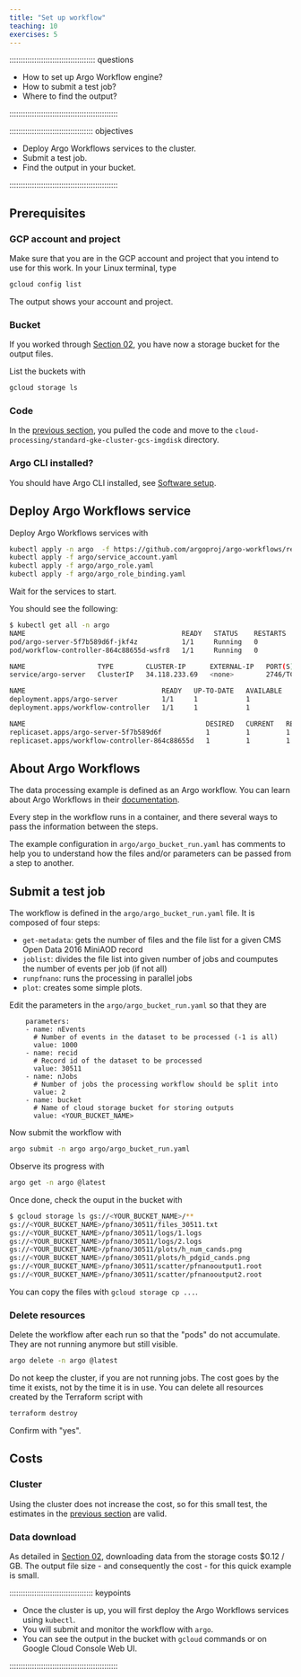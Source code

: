```yaml
---
title: "Set up workflow"
teaching: 10
exercises: 5 
---
```


:::::::::::::::::::::::::::::::::::::: questions 

- How to set up Argo Workflow engine?
- How to submit a test job?
- Where to find the output?

::::::::::::::::::::::::::::::::::::::::::::::::

::::::::::::::::::::::::::::::::::::: objectives

- Deploy Argo Workflows services to the cluster.
- Submit a test job.
- Find the output in your bucket.

::::::::::::::::::::::::::::::::::::::::::::::::


## Prerequisites


### GCP account and project

Make sure that you are in the GCP account and project that you intend to use for this work. In your Linux terminal, type

```bash
gcloud config list
```

The output shows your account and project. 

### Bucket

If you worked through [Section 02](episodes/02-storage), you have now a storage bucket for the output files.

List the buckets with

```bash
gcloud storage ls
```

### Code

In the [previous section](episodes/04-cluster), you pulled the code and move to the `cloud-processing/standard-gke-cluster-gcs-imgdisk` directory.

### Argo CLI installed?

You should have Argo CLI installed, see [Software setup](index.html#software-setup).



## Deploy Argo Workflows service

Deploy Argo Workflows services with

```bash
kubectl apply -n argo  -f https://github.com/argoproj/argo-workflows/releases/download/v3.5.10/install.yaml
kubectl apply -f argo/service_account.yaml
kubectl apply -f argo/argo_role.yaml
kubectl apply -f argo/argo_role_binding.yaml
```

Wait for the services to start. 

You should see the following:

```bash
$ kubectl get all -n argo
NAME                                       READY   STATUS    RESTARTS   AGE
pod/argo-server-5f7b589d6f-jkf4z           1/1     Running   0          24s
pod/workflow-controller-864c88655d-wsfr8   1/1     Running   0          24s

NAME                  TYPE        CLUSTER-IP      EXTERNAL-IP   PORT(S)    AGE
service/argo-server   ClusterIP   34.118.233.69   <none>        2746/TCP   25s

NAME                                  READY   UP-TO-DATE   AVAILABLE   AGE
deployment.apps/argo-server           1/1     1            1           24s
deployment.apps/workflow-controller   1/1     1            1           24s

NAME                                             DESIRED   CURRENT   READY   AGE
replicaset.apps/argo-server-5f7b589d6f           1         1         1       24s
replicaset.apps/workflow-controller-864c88655d   1         1         1       24s
```

## About Argo Workflows

The data processing example is defined as an Argo workflow. You can learn about Argo Workflows in their [documentation](https://argo-workflows.readthedocs.io/en/latest/).

Every step in the workflow runs in a container, and there several ways to pass the information between the steps.

The example configuration in `argo/argo_bucket_run.yaml` has comments to help you to understand how the files and/or parameters can be passed from a step to another.

## Submit a test job

The workflow is defined in the `argo/argo_bucket_run.yaml` file. It is composed of four steps:

- `get-metadata`: gets the number of files and the file list for a given CMS Open Data 2016 MiniAOD record
- `joblist`: divides the file list into given number of jobs and coumputes the number of events per job (if not all)
- `runpfnano`: runs the processing in parallel jobs
- `plot`: creates some simple plots.

Edit the parameters in the `argo/argo_bucket_run.yaml` so that they are

```
    parameters:
    - name: nEvents
      # Number of events in the dataset to be processed (-1 is all)
      value: 1000
    - name: recid
      # Record id of the dataset to be processed
      value: 30511
    - name: nJobs
      # Number of jobs the processing workflow should be split into
      value: 2
    - name: bucket
      # Name of cloud storage bucket for storing outputs
      value: <YOUR_BUCKET_NAME>
```

Now submit the workflow with

```bash
argo submit -n argo argo/argo_bucket_run.yaml
```

Observe its progress with

```bash
argo get -n argo @latest
```

Once done, check the ouput in the bucket with

```bash
$ gcloud storage ls gs://<YOUR_BUCKET_NAME>/**
gs://<YOUR_BUCKET_NAME>/pfnano/30511/files_30511.txt
gs://<YOUR_BUCKET_NAME>/pfnano/30511/logs/1.logs
gs://<YOUR_BUCKET_NAME>/pfnano/30511/logs/2.logs
gs://<YOUR_BUCKET_NAME>/pfnano/30511/plots/h_num_cands.png
gs://<YOUR_BUCKET_NAME>/pfnano/30511/plots/h_pdgid_cands.png
gs://<YOUR_BUCKET_NAME>/pfnano/30511/scatter/pfnanooutput1.root
gs://<YOUR_BUCKET_NAME>/pfnano/30511/scatter/pfnanooutput2.root
```

You can copy the files with `gcloud storage cp ...`.

### Delete resources

Delete the workflow after each run so that the "pods" do not accumulate. They are not running anymore but still visible.

```bash
argo delete -n argo @latest
```

Do not keep the cluster, if you are not running jobs. The cost goes by the time it exists, not by the time it is in use. You can delete all resources created by the Terraform script with

```bash
terraform destroy
```

Confirm with "yes".

## Costs

### Cluster

Using the cluster does not increase the cost, so for this small test, the estimates in the [previous section](episodes/04-cluster#costs) are valid.

### Data download

As detailed in [Section 02](episodes/02-storage#networking-and-download), downloading data from the storage costs $0.12 / GB. The output file size - and consequently the cost - for this quick example is small.









::::::::::::::::::::::::::::::::::::: keypoints 

- Once the cluster is up, you will first deploy the Argo Workflows services using `kubectl`.
- You will submit and monitor the workflow with `argo`.
- You can see the output in the bucket with `gcloud` commands or on Google Cloud Console Web UI.


::::::::::::::::::::::::::::::::::::::::::::::::

